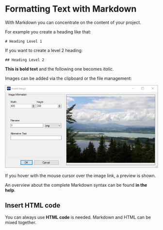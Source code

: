 ﻿# Formatting Text with Markdown

With Markdown you can concentrate on the content of your project.

For example you create a heading like that:

	# Heading Level 1

If you want to create a level 2 heading:

	## Heading Level 2
	
**This is bold text** and the following one becomes *italic*.

Images can be added via the clipboard or the file management:

![](1.png)

If you hover with the mouse cursor over the image link, a preview is shown.

An overview about the complete Markdown syntax can be found **in the help**.

## Insert HTML code

You can always use <b>HTML code</b> is needed. Markdown and HTML can be mixed together.
